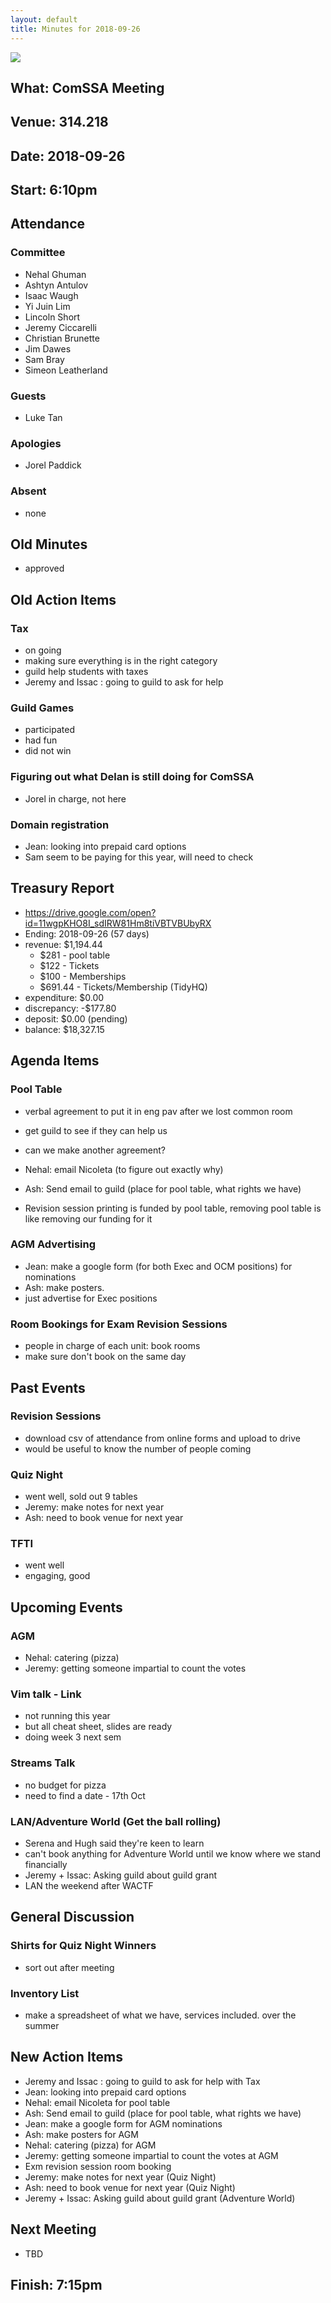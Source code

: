 ```yaml
---
layout: default
title: Minutes for 2018-09-26
---
```


![](../../images/letterhead.png)

## What: ComSSA Meeting

## Venue: 314.218

## Date: 2018-09-26

## Start: 6:10pm

## Attendance

### Committee

- Nehal Ghuman
- Ashtyn Antulov
- Isaac Waugh
- Yi Juin Lim
- Lincoln Short
- Jeremy Ciccarelli
- Christian Brunette
- Jim Dawes
- Sam Bray
- Simeon Leatherland

### Guests

* Luke Tan

### Apologies

* Jorel Paddick

### Absent

* none

## Old Minutes

* approved

## Old Action Items

### Tax

* on going
* making sure everything is in the right category
* guild help students with taxes
* Jeremy and Issac : going to guild to ask for help 

### Guild Games

* participated
* had fun
* did not win

### Figuring out what Delan is still doing for ComSSA

* Jorel in charge, not here

### Domain registration

* Jean: looking into prepaid card options 
* Sam seem to be paying for this year, will need to check 

## Treasury Report
- https://drive.google.com/open?id=11wgpKHO8I_sdIRW81Hm8tiVBTVBUbyRX
- Ending: 2018-09-26 (57 days)
- revenue: $1,194.44
  - $281 - pool table
  - $122 - Tickets
  - $100 - Memberships
  - $691.44 - Tickets/Membership (TidyHQ)
- expenditure: $0.00
- discrepancy: -$177.80
- deposit: $0.00 (pending)
- balance: $18,327.15

## Agenda Items

### Pool Table

* verbal agreement to put it in eng pav after we lost common room 
* get guild to see if they can help us
* can we make another agreement?
* Nehal: email Nicoleta (to figure out exactly why)
* Ash: Send email to guild (place for pool table, what rights we have)

* Revision session printing is funded by pool table, removing pool table is like removing our funding for it 

### AGM Advertising

- Jean: make a google form (for both Exec and OCM positions) for nominations
- Ash: make posters.
- just advertise for Exec positions

### Room Bookings for Exam Revision Sessions

* people in charge of each unit: book rooms
* make sure don't book on the same day

## Past Events

### Revision Sessions

* download csv of attendance from online forms and upload to drive
* would be useful to know the number of people coming

### Quiz Night

* went well, sold out 9 tables
* Jeremy: make notes for next year
* Ash: need to book venue for next year

### TFTI

* went well
* engaging, good

## Upcoming Events

### AGM

- Nehal: catering (pizza)
- Jeremy: getting someone impartial to count the votes

### Vim talk - Link

* not running this year
* but all cheat sheet, slides are ready
* doing week 3 next sem

### Streams Talk

- no budget for pizza
- need to find a date - 17th Oct

### LAN/Adventure World (Get the ball rolling)

* Serena and Hugh said they're keen to learn 
* can't book anything for Adventure World until we know where we stand financially
* Jeremy + Issac: Asking guild about guild grant
* LAN the weekend after WACTF

## General Discussion

### Shirts for Quiz Night Winners

* sort out after meeting 

### Inventory List

* make a spreadsheet of what we have, services included. over the summer

## New Action Items

* Jeremy and Issac : going to guild to ask for help with Tax 
* Jean: looking into prepaid card options 
* Nehal: email Nicoleta for pool table
* Ash: Send email to guild (place for pool table, what rights we have)
* Jean: make a google form for AGM nominations
* Ash: make posters for AGM
* Nehal: catering (pizza) for AGM
* Jeremy: getting someone impartial to count the votes at AGM
* Exm revision session room booking
* Jeremy: make notes for next year (Quiz Night)
* Ash: need to book venue for next year (Quiz Night)
* Jeremy + Issac: Asking guild about guild grant (Adventure World)

## Next Meeting

* TBD

## Finish: 7:15pm